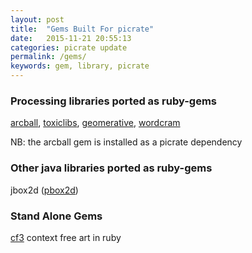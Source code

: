 ```yaml
---
layout: post
title:  "Gems Built For picrate"
date:   2015-11-21 20:55:13
categories: picrate update
permalink: /gems/
keywords: gem, library, picrate
---
```


### Processing libraries ported as ruby-gems

[arcball][arcball], [toxiclibs][tox], [geomerative][geom], [wordcram][wordcram]

NB: the arcball gem is installed as a picrate dependency

### Other java libraries ported as ruby-gems

jbox2d ([pbox2d][jbox2d])

### Stand Alone Gems
[cf3][cf3] context free art in ruby

[cf3]:https://github.com/monkstone/cf3ruby/
[arcball]:https://github.com/ruby-processing/ArcBall/
[tox]:https://github.com/ruby-processing/toxicgem/
[geom]:https://ruby-processing.github.io/geomerativegem/
[jbox2d]:https://github.com/ruby-processing/jbox2d/
[cf3]:https://github.com/monkstone/cf3ruby/
[wordcram]:https://ruby-processing.github.io/WordCram/
